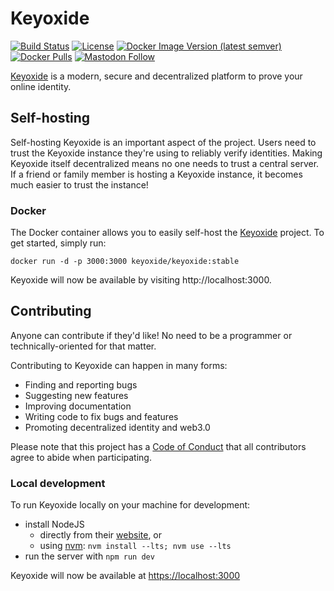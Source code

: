 # Keyoxide

[![Build Status](https://drone.keyoxide.org/api/badges/keyoxide/web/status.svg)](https://drone.keyoxide.org/keyoxide/web)
[![License](https://img.shields.io/badge/license-AGPL--v3-blue)](https://codeberg.org/keyoxide/web/src/branch/main/LICENSE)
[![Docker Image Version (latest semver)](https://img.shields.io/docker/v/keyoxide/keyoxide?sort=semver)](https://hub.docker.com/r/keyoxide/keyoxide)
[![Docker Pulls](https://img.shields.io/docker/pulls/keyoxide/keyoxide)](https://hub.docker.com/r/keyoxide/keyoxide)
[![Mastodon Follow](https://img.shields.io/mastodon/follow/247838?domain=https%3A%2F%2Ffosstodon.org&style=social)](https://fosstodon.org/@keyoxide)

[Keyoxide](https://keyoxide.org) is a modern, secure and decentralized platform to prove your online identity.

## Self-hosting

Self-hosting Keyoxide is an important aspect of the project. Users need to trust the Keyoxide instance they're using to reliably verify identities. Making Keyoxide itself decentralized means no one needs to trust a central server. If a friend or family member is hosting a Keyoxide instance, it becomes much easier to trust the instance!

### Docker

The Docker container allows you to easily self-host the [Keyoxide](https://keyoxide.org) project. To get started, simply run:

`docker run -d -p 3000:3000 keyoxide/keyoxide:stable`

Keyoxide will now be available by visiting http://localhost:3000.

## Contributing

Anyone can contribute if they'd like! No need to be a programmer or technically-oriented for that matter.

Contributing to Keyoxide can happen in many forms:

- Finding and reporting bugs
- Suggesting new features
- Improving documentation
- Writing code to fix bugs and features
- Promoting decentralized identity and web3.0

Please note that this project has a [Code of Conduct](https://codeberg.org/keyoxide/web/src/branch/main/CODE_OF_CONDUCT.md) that all contributors agree to abide when participating.

### Local development

To run Keyoxide locally on your machine for development:

- install NodeJS
  - directly from their [website](https://nodejs.org/en/), or
  - using [nvm](https://github.com/nvm-sh/nvm): `nvm install --lts; nvm use --lts`
- run the server with `npm run dev`

Keyoxide will now be available at [https://localhost:3000](https://localhost:3000)
